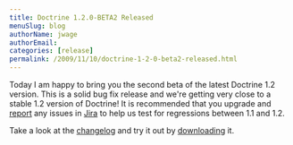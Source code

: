 ```yaml
---
title: Doctrine 1.2.0-BETA2 Released
menuSlug: blog
authorName: jwage 
authorEmail: 
categories: [release]
permalink: /2009/11/10/doctrine-1-2-0-beta2-released.html
---
```

Today I am happy to bring you the second beta of the latest Doctrine 1.2
version. This is a solid bug fix release and we're getting very close to
a stable 1.2 version of Doctrine! It is recommended that you upgrade and
[report](http://www.doctrine-project.org/jira) any issues in
[Jira](http://www.doctrine-project.org/jira) to help us test for
regressions between 1.1 and 1.2.

Take a look at the
[changelog](http://www.doctrine-project.org/change_log/1_2_0_BETA2) and
try it out by [downloading](http://www.doctrine-project.org) it.
